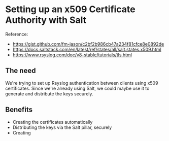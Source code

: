# Setting up an x509 Certificate Authority with Salt

Reference: 
* https://gist.github.com/fm-jason/c2bf2b986cb47a234f81cfce8e0892de
* https://docs.saltstack.com/en/latest/ref/states/all/salt.states.x509.html
* https://www.rsyslog.com/doc/v8-stable/tutorials/tls.html

## The need
We're trying to set up Rsyslog authentication between clients using x509 certificates. Since we're already using Salt, we could maybe use it to generate and distribute the keys securely.

## Benefits
* Creating the certificates automatically
* Distributing the keys via the Salt pillar, securely
* Creating 
